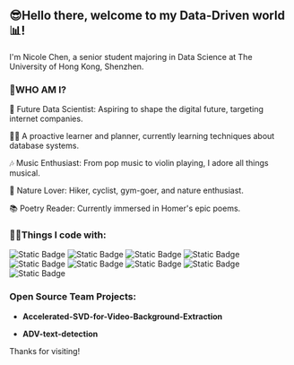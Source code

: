 ## 😎Hello there, welcome to my Data-Driven world📊!

I'm Nicole Chen, a senior student majoring in Data Science at The University of Hong Kong, Shenzhen.

### 🤔WHO AM I?
🎯 Future Data Scientist: Aspiring to shape the digital future, targeting internet companies.

👩‍🎓 A proactive learner and planner, currently learning techniques about database systems.

🎶 Music Enthusiast: From pop music to violin playing, I adore all things musical.

🌄 Nature Lover: Hiker, cyclist, gym-goer, and nature enthusiast.

📚 Poetry Reader: Currently immersed in Homer's epic poems.

### 👩‍💻Things I code with:
![Static Badge](https://img.shields.io/badge/Python-FFE5CC?logo=python&logoColor=white)
![Static Badge](https://img.shields.io/badge/C%2B%2B-FFCC99?logo=C%2B%2B)
![Static Badge](https://img.shields.io/badge/R-FFB266?logo=R)
![Static Badge](https://img.shields.io/badge/D3.js-FF9933?logo=D3.js&logoColor=white)
![Static Badge](https://img.shields.io/badge/Numpy-FF8000?logo=numpy)
![Static Badge](https://img.shields.io/badge/MySQL-EE7700?logo=MySQL&logoColor=white)
![Static Badge](https://img.shields.io/badge/Pandas-CC6600?logo=Pandas)
![Static Badge](https://img.shields.io/badge/HTML-B75C00?logo=HTML5&logoColor=white)
![Static Badge](https://img.shields.io/badge/Matlab-9E4F00?logo=Matlab)

### Open Source Team Projects:
 * <p align="left">
    <a href="https://github.com/DDA3005-Project/Accelerated-SVD-for-Video-Background-Extraction" style="text-decoration: none;" >
      <b><font-family: sans-serif><color: #0366d6><font-size: 18px>Accelerated-SVD-for-Video-Background-Extraction</font-size></color></font-family></b>
    </a>
  </p>
  
 * <p align="left">
    <a href="https://github.com/ADV-text-detection/ADVtext-detection" style="text-decoration: none;" >
      <b><font-family: sans-serif><color: #0366d6><font-size: 18px>ADV-text-detection</font-size></color></font-family></b>
    </a>
  </p>


Thanks for visiting!

